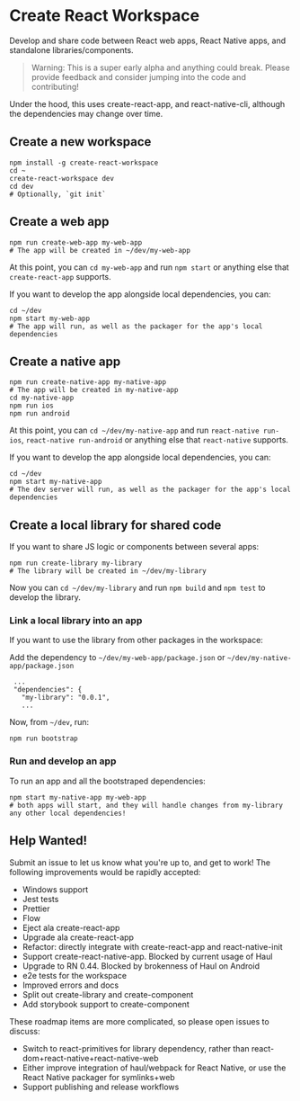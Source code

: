 # Create React Workspace

Develop and share code between React web apps, React Native apps, and standalone libraries/components.

> Warning: This is a super early alpha and anything could break. Please provide feedback and consider jumping into the code and contributing!

Under the hood, this uses create-react-app, and react-native-cli, although the dependencies may change over time.

## Create a new workspace

```
npm install -g create-react-workspace
cd ~
create-react-workspace dev
cd dev
# Optionally, `git init`
```

## Create a web app

```
npm run create-web-app my-web-app
# The app will be created in ~/dev/my-web-app
```

At this point, you can `cd my-web-app` and run `npm start` or anything else that `create-react-app` supports.

If you want to develop the app alongside local dependencies, you can:

```
cd ~/dev
npm start my-web-app
# The app will run, as well as the packager for the app's local dependencies
```

## Create a native app

```
npm run create-native-app my-native-app
# The app will be created in my-native-app
cd my-native-app
npm run ios
npm run android
```

At this point, you can `cd ~/dev/my-native-app` and run `react-native run-ios`, `react-native run-android` or anything else that `react-native` supports.

If you want to develop the app alongside local dependencies, you can:

```
cd ~/dev
npm start my-native-app
# The dev server will run, as well as the packager for the app's local dependencies
```

## Create a local library for shared code

If you want to share JS logic or components between several apps:

```
npm run create-library my-library
# The library will be created in ~/dev/my-library
```

Now you can `cd ~/dev/my-library` and run `npm build` and `npm test` to develop the library.

### Link a local library into an app

If you want to use the library from other packages in the workspace:

Add the dependency to `~/dev/my-web-app/package.json` or `~/dev/my-native-app/package.json`
```
 ...
 "dependencies": {
   "my-library": "0.0.1",
   ...
```

Now, from `~/dev`, run:

```
npm run bootstrap
```

### Run and develop an app

To run an app and all the bootstraped dependencies:

```
npm start my-native-app my-web-app
# both apps will start, and they will handle changes from my-library any other local dependencies!
```

## Help Wanted!

Submit an issue to let us know what you're up to, and get to work! The following improvements would be rapidly accepted:

- Windows support
- Jest tests
- Prettier
- Flow
- Eject ala create-react-app
- Upgrade ala create-react-app
- Refactor: directly integrate with create-react-app and react-native-init
- Support create-react-native-app. Blocked by current usage of Haul
- Upgrade to RN 0.44. Blocked by brokenness of Haul on Android
- e2e tests for the workspace
- Improved errors and docs
- Split out create-library and create-component
- Add storybook support to create-component

These roadmap items are more complicated, so please open issues to discuss:

- Switch to react-primitives for library dependency, rather than react-dom+react-native+react-native-web
- Either improve integration of haul/webpack for React Native, or use the React Native packager for symlinks+web
- Support publishing and release workflows
